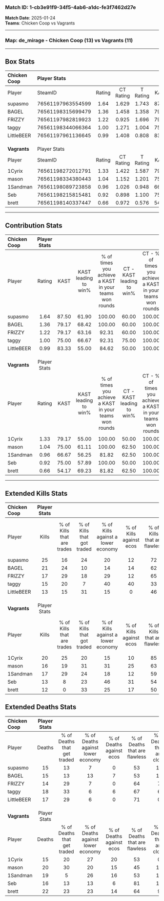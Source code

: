 ### Match ID: 1-cb3e91f9-34f5-4ab6-a1dc-fe3f7462d27e  
**Match Date**: 2025-01-24  
**Teams**: Chicken Coop vs Vagrants  

---  

### **Map**: de_mirage - Chicken Coop (13) vs Vagrants (11)  
---  

## Box Stats  

| **Chicken Coop** | Player Stats      |        |           |          |       |       |       |         |        |      |     |
| :- | :- | :-: | :-: | :-: | :-: | :-: | :-: | :-: | :-: | :-: | :-: |
| Player           | SteamID           | Rating | CT Rating | T Rating | KAST  |  ADR  | Kills | Assists | Deaths | K/D  | HS% |
| supasmo          | 76561197963554599 |  1.64  |   1.629   |  1.743   | 87.50 | 107.6 |  25   |    7    |   15   | 1.67 | 44  |
| BAGEL            | 76561198315699479 |  1.36  |   1.458   |  1.358   | 79.17 | 88.1  |  21   |    4    |   15   | 1.40 | 57  |
| FRIZZY           | 76561197982819923 |  1.22  |   0.925   |  1.696   | 79.17 | 80.0  |  17   |    6    |   14   | 1.21 | 41  |
| taggy            | 76561198344066364 |  1.00  |   1.271   |  1.004   | 75.00 | 70.6  |  15   |    7    |   18   | 0.83 | 60  |
| LittleBEER       | 76561197961136645 |  0.99  |   1.408   |  0.808   | 83.33 | 65.2  |  13   |    6    |   17   | 0.76 | 69  |
|                  |                   |        |           |          |       |       |       |         |        |      |     |
|                  |                   |        |           |          |       |       |       |         |        |      |     |
|                  |                   |        |           |          |       |       |       |         |        |      |     |
| **Vagrants**     | Player Stats      |        |           |          |       |       |       |         |        |      |     |
| Player           | SteamID           | Rating | CT Rating | T Rating | KAST  |  ADR  | Kills | Assists | Deaths | K/D  | HS% |
| 1Cyrix           | 76561198272012791 |  1.33  |   1.422   |  1.587   | 79.17 | 85.6  |  20   |    7    |   15   | 1.33 | 30  |
| mason            | 76561198334380443 |  1.04  |   1.152   |  1.201   | 75.00 | 81.3  |  16   |   10    |   20   | 0.80 | 56  |
| 1Sandman         | 76561198089723858 |  0.96  |   1.026   |  0.948   | 66.67 | 66.6  |  17   |    3    |   19   | 0.89 | 35  |
| Seb              | 76561198215815481 |  0.92  |   0.898   |  1.100   | 75.00 | 59.3  |  13   |    3    |   16   | 0.81 | 53  |
| brett            | 76561198140337447 |  0.66  |   0.972   |  0.576   | 54.17 | 72.5  |  12   |    7    |   22   | 0.55 | 66  |
---  

## Contribution Stats  

| **Chicken Coop** | Player Stats |       |                      |                                                        |                           |                                                             |                          |                                                            |
| :- | :-: | :-: | :-: | :-: | :-: | :-: | :-: | :-: |
| Player           |    Rating    | KAST  | KAST leading to win% | % of times you achieve a KAST in your teams won rounds | CT - KAST leading to win% | CT - % of times you achieve a KAST in your teams won rounds | T - KAST leading to win% | T - % of times you achieve a KAST in your teams won rounds |
| supasmo          |     1.64     | 87.50 |        61.90         |                         100.00                         |           60.00           |                           100.00                            |          63.64           |                           100.00                           |
| BAGEL            |     1.36     | 79.17 |        68.42         |                         100.00                         |           60.00           |                           100.00                            |          77.78           |                           100.00                           |
| FRIZZY           |     1.22     | 79.17 |        63.16         |                         92.31                          |           60.00           |                           100.00                            |          66.67           |                           85.71                            |
| taggy            |     1.00     | 75.00 |        66.67         |                         92.31                          |           75.00           |                           100.00                            |          60.00           |                           85.71                            |
| LittleBEER       |     0.99     | 83.33 |        55.00         |                         84.62                          |           50.00           |                           100.00                            |          62.50           |                           71.43                            |
|                  |              |       |                      |                                                        |                           |                                                             |                          |                                                            |
|                  |              |       |                      |                                                        |                           |                                                             |                          |                                                            |
|                  |              |       |                      |                                                        |                           |                                                             |                          |                                                            |
| **Vagrants**     | Player Stats |       |                      |                                                        |                           |                                                             |                          |                                                            |
| Player           |    Rating    | KAST  | KAST leading to win% | % of times you achieve a KAST in your teams won rounds | CT - KAST leading to win% | CT - % of times you achieve a KAST in your teams won rounds | T - KAST leading to win% | T - % of times you achieve a KAST in your teams won rounds |
| 1Cyrix           |     1.33     | 79.17 |        55.00         |                         100.00                         |           50.00           |                           100.00                            |          60.00           |                           100.00                           |
| mason            |     1.04     | 75.00 |        61.11         |                         100.00                         |           62.50           |                           100.00                            |          60.00           |                           100.00                           |
| 1Sandman         |     0.96     | 66.67 |        56.25         |                         81.82                          |           62.50           |                           100.00                            |          50.00           |                           66.67                            |
| Seb              |     0.92     | 75.00 |        57.89         |                         100.00                         |           50.00           |                           100.00                            |          66.67           |                           100.00                           |
| brett            |     0.66     | 54.17 |        69.23         |                         81.82                          |           62.50           |                           100.00                            |          80.00           |                           66.67                            |
---  

## Extended Kills Stats  

| **Chicken Coop** | Player Stats |                            |                            |                                    |                         |                              |                                 |                                       |                    |           |
| :- | :-: | :-: | :-: | :-: | :-: | :-: | :-: | :-: | :-: | :-: |
| Player           |    Kills     | % of Kills that are trades | % of Kills that got traded | % of Kills against a lower economy | % of Kills against ecos | % of Kills that are flawless | % of Kills that are close duels | % of Kills that are assisted by flash | Pistol Round Kills | AWP Kills |
| supasmo          |      25      |             16             |             24             |                 20                 |           12            |              72              |                8                |                   0                   |         3          |     9     |
| BAGEL            |      21      |             24             |             10             |                 14                 |           14            |              62              |               10                |                   0                   |         2          |     0     |
| FRIZZY           |      17      |             29             |             18             |                 29                 |           12            |              65              |                6                |                   0                   |         0          |     0     |
| taggy            |      15      |             20             |             7              |                 40                 |           40            |              33              |               33                |                  20                   |         0          |     0     |
| LittleBEER       |      13      |             15             |             31             |                 15                 |            0            |              46              |                0                |                   0                   |         2          |     0     |
|                  |              |                            |                            |                                    |                         |                              |                                 |                                       |                    |           |
|                  |              |                            |                            |                                    |                         |                              |                                 |                                       |                    |           |
|                  |              |                            |                            |                                    |                         |                              |                                 |                                       |                    |           |
| **Vagrants**     | Player Stats |                            |                            |                                    |                         |                              |                                 |                                       |                    |           |
| Player           |    Kills     | % of Kills that are trades | % of Kills that got traded | % of Kills against a lower economy | % of Kills against ecos | % of Kills that are flawless | % of Kills that are close duels | % of Kills that are assisted by flash | Pistol Round Kills | AWP Kills |
| 1Cyrix           |      20      |             25             |             20             |                 15                 |           10            |              85              |                5                |                   0                   |         3          |     7     |
| mason            |      16      |             19             |             31             |                 31                 |           25            |              63              |               13                |                   0                   |         1          |     0     |
| 1Sandman         |      17      |             29             |             24             |                 18                 |           12            |              59              |               18                |                   6                   |         2          |     0     |
| Seb              |      13      |             8              |             23             |                 46                 |           31            |              54              |                0                |                   0                   |         1          |     0     |
| brett            |      12      |             0              |             33             |                 25                 |           17            |              50              |                0                |                   0                   |         2          |     0     |
## Extended Deaths Stats  

| **Chicken Coop** | Player Stats |                             |                                   |                          |                               |                            |                           |               |
| :- | :-: | :-: | :-: | :-: | :-: | :-: | :-: | :-: |
| Player           |    Deaths    | % of Deaths that get traded | % of Deaths against lower economy | % of Deaths against ecos | % of Deaths that are flawless | % of Deaths that are close | % of Deaths while blinded | Deaths to AWP |
| supasmo          |      15      |             13              |                 7                 |            0             |              53               |             13             |             0             |       1       |
| BAGEL            |      15      |             13              |                13                 |            7             |              53               |             13             |             0             |       3       |
| FRIZZY           |      14      |             29              |                 7                 |            0             |              64               |             7              |             7             |       2       |
| taggy            |      18      |             33              |                 6                 |            6             |              67               |             6              |             0             |       0       |
| LittleBEER       |      17      |             29              |                 6                 |            0             |              71               |             0              |             0             |       1       |
|                  |              |                             |                                   |                          |                               |                            |                           |               |
|                  |              |                             |                                   |                          |                               |                            |                           |               |
|                  |              |                             |                                   |                          |                               |                            |                           |               |
| **Vagrants**     | Player Stats |                             |                                   |                          |                               |                            |                           |               |
| Player           |    Deaths    | % of Deaths that get traded | % of Deaths against lower economy | % of Deaths against ecos | % of Deaths that are flawless | % of Deaths that are close | % of Deaths while blinded | Deaths to AWP |
| 1Cyrix           |      15      |             20              |                27                 |            20            |              53               |             0              |             0             |       1       |
| mason            |      20      |             30              |                20                 |            15            |              45               |             15             |            10             |       3       |
| 1Sandman         |      19      |              5              |                26                 |            16            |              53               |             16             |             0             |       2       |
| Seb              |      16      |             13              |                13                 |            6             |              81               |             13             |             6             |       1       |
| brett            |      22      |             23              |                23                 |            14            |              64               |             9              |             0             |       2       |

